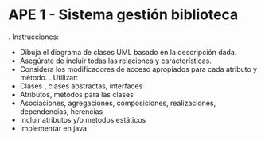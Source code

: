# APE 1 - Sistema gestión biblioteca

. Instrucciones:
- Dibuja el diagrama de clases UML basado en la descripción dada.
- Asegúrate de incluir todas las relaciones y características.
- Considera los modificadores de acceso apropiados para cada atributo y método.
. Utilizar:
- Clases , clases abstractas, interfaces
- Atributos, métodos para las clases
- Asociaciones, agregaciones, composiciones, realizaciones, dependencias, herencias
- Incluir atributos y/o metodos estáticos
- Implementar en java 
